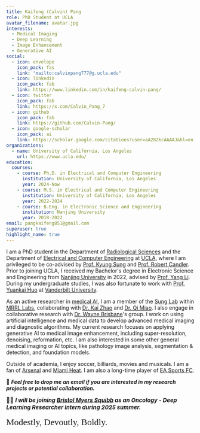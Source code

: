 ```yaml
---
title: Kaifeng (Calvin) Pang
role: PhD Student at UCLA
avatar_filename: avatar.jpg
interests:
  - Medical Imaging
  - Deep Learning
  - Image Enhancement
  - Generative AI
social:
  - icon: envelope
    icon_pack: fas
    link: "mailto:calvinpang777@g.ucla.edu"
  - icon: linkedin
    icon_pack: fab
    link: https://www.linkedin.com/in/kaifeng-calvin-pang/ 
  - icon: twitter
    icon_pack: fab
    link: https://x.com/Calvin_Pang_7
  - icon: github
    icon_pack: fab
    link: https://github.com/Calvin-Pang/
  - icon: google-scholar
    icon_pack: ai
    link: https://scholar.google.com/citations?user=aA28ZkcAAAAJ&hl=en
organizations:
  - name: University of California, Los Angeles
    url: https://www.ucla.edu/
education:
  courses:
    - course: Ph.D. in Electrical and Computer Engineering    
      institution: University of California, Los Angeles
      year: 2024-Now
    - course: M.S. in Electrical and Computer Engineering    
      institution: University of California, Los Angeles
      year: 2022-2024
    - course: B.Eng. in Electronic Science and Engineering
      institution: Nanjing University
      year: 2018-2022
email: pangkaifeng851@gmail.com
superuser: true
highlight_name: true
---
```



I am a PhD student in the Department of [Radiological Sciences](https://www.uclahealth.org/departments/radiology) and the Department of [Electrical and Computer Engineering](https://samueli.ucla.edu/) 
at [UCLA](https://www.ucla.edu/), where I am privileged to be co-advised by [Prof. Kyung Sung](http://kyungs.bol.ucla.edu/Site/Home.html) and [Prof. Robert Candler](https://samueli.ucla.edu/people/robert-candler/).
Prior to joining UCLA, I received my Bachelor's degree in Electronic Science and Engineering from [Nanjing University](https://www.nju.edu.cn/en/) in 2022, advised by [Prof. Yang Li](https://ieeexplore.ieee.org/author/37676384600). 
During my undergraduate studies, I was also fortunate to work with [Prof. Yuankai Huo](https://hrlblab.github.io/) at [Vanderbilt University](https://vanderbilt.edu/).  

As an active researcher in [medical AI](https://en.wikipedia.org/wiki/Artificial_intelligence_in_healthcare), 
I am a member of the [Sung Lab](https://mrrl.ucla.edu/sunglab/) within [MRRL Labs](https://mrrl.ucla.edu/pages/), 
collaborating with [Dr. Kai Zhao](https://kaizhao.net/) and [Dr. Qi Miao](https://mrrl.ucla.edu/pages/Qi_Miao). 
I also engage in collaborative research with [Dr. Wayne Brisbane](https://www.uclahealth.org/providers/wayne-brisbane)'s group. 
I work on using artificial intelligence and medical data to develop advanced medical imaging and diagnostic algorithms. 
My current research focuses on applying generative AI to medical image enhancement, including super-resolution, denoising, reformation, etc.
I am also interested in some other general medical imaging or AI topics, like pathology image analysis, segmentation & detection, and foundation models.

Outside of academia, I enjoy soccer, billiards, movies and musicals. I am a fan of [Arsenal](https://www.arsenal.com/) and [Miami Heat](https://www.nba.com/heat). I am also a long-time player of [EA Sports FC](https://www.ea.com/games/ea-sports-fc).

:raised_hands: ***Feel free to drop me an email if you are interested in my research projects or potential collaboration.*** 

<span style="font-size: 15px;">
👨‍💻 <i><b>I will be joining <a href="https://www.bms.com/">Bristol Myers Squibb</a> as an Oncology - Deep Learning Researcher Intern during 2025 summer.</b></i>
</span>
<br><br>
<span style="font-family: 'Dancing Script', cursive; font-size: 24px;">
Modestly, Devoutly, Boldly.
</span>


<!-- {{< icon name="download" pack="fas" >}} Download my {{< staticref "uploads/CV-Kaifeng Pang.pdf" "newtab" >}}resumé{{< /staticref >}}. -->
